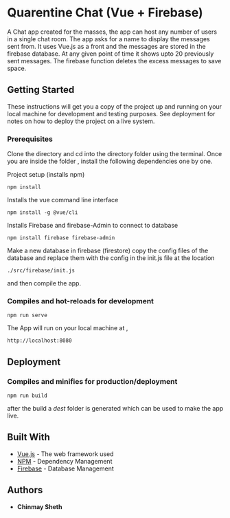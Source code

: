 # Quarentine Chat (Vue + Firebase)

A Chat app created for the masses, the app can host any number of users in a single chat room. The app asks for a name to display the messages sent from. It uses Vue.js as a front and the messages are stored in the firebase database. At any given point of time it shows upto 20 previously sent messages. The firebase function deletes the excess messages to save space.


## Getting Started

These instructions will get you a copy of the project up and running on your local machine for development and testing purposes. See deployment for notes on how to deploy the project on a live system.

### Prerequisites

Clone the directory and cd into the directory folder using the terminal.
Once you are inside the folder , install the following dependencies one by one.

Project setup (installs npm)
```
npm install
```

Installs the vue command line interface
```
npm install -g @vue/cli
```
Installs Firebase and firebase-Admin to connect to database
```
npm install firebase firebase-admin
```

Make a new database in firebase (firestore) copy the config files of the database and replace them with the config in the init.js file at the location
```
./src/firebase/init.js
```
and then compile the app.

### Compiles and hot-reloads for development
```
npm run serve
```

The App will run on your local machine at ,
```
http://localhost:8080
```


## Deployment

### Compiles and minifies for production/deployment
```
npm run build
```
after the build a *dest* folder is generated which can be used to make the app live.


## Built With

* [Vue.js](https://vuejs.org/v2/guide/) - The web framework used
* [NPM](https://www.npmjs.com/) - Dependency Management
* [Firebase](https://firebase.google.com/) - Database Management


## Authors

* **Chinmay Sheth**
